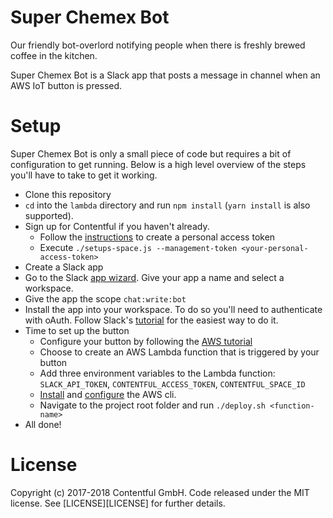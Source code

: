 Super Chemex Bot
================

Our friendly bot-overlord notifying people when there is freshly brewed coffee in the kitchen.

Super Chemex Bot is a Slack app that posts a message in channel when an AWS IoT button is pressed.

Setup
=====

Super Chemex Bot is only a small piece of code but requires a bit of configuration to get running. Below is a high level overview of the steps you'll have to take to get it working.

 * Clone this repository
 * `cd` into the `lambda` directory and run `npm install` (`yarn install` is also supported).
 * Sign up for Contentful if you haven't already.
   * Follow the [instructions](https://www.contentful.com/r/knowledgebase/personal-access-tokens/#how-to-get-a-personal-access-token-the-web-app) to create a personal access token
   * Execute `./setups-space.js --management-token <your-personal-access-token>`
 * Create a Slack app
  * Go to the Slack [app wizard](https://api.slack.com/apps?new_app=1). Give your app a name and select a workspace.
  * Give the app the scope `chat:write:bot`
  * Install the app into your workspace. To do so you'll need to authenticate with oAuth. Follow Slack's [tutorial](https://api.slack.com/tutorials/app-creation-and-oauth) for the easiest way to do it.
 * Time to set up the button
   * Configure your button by following the [AWS tutorial](http://docs.aws.amazon.com/iot/latest/developerguide/configure-iot.html)
   * Choose to create an AWS Lambda function that is triggered by your button
   * Add three environment variables to the Lambda function: `SLACK_API_TOKEN`, `CONTENTFUL_ACCESS_TOKEN`, `CONTENTFUL_SPACE_ID`
   * [Install](http://docs.aws.amazon.com/cli/latest/userguide/installing.html) and [configure](http://docs.aws.amazon.com/cli/latest/userguide/cli-chap-getting-started.html#cli-quick-configuration) the AWS cli.
   * Navigate to the project root folder and run `./deploy.sh <function-name>`
 * All done!

License
=======

Copyright (c) 2017-2018 Contentful GmbH. Code released under the MIT license. See [LICENSE][LICENSE] for further details.
